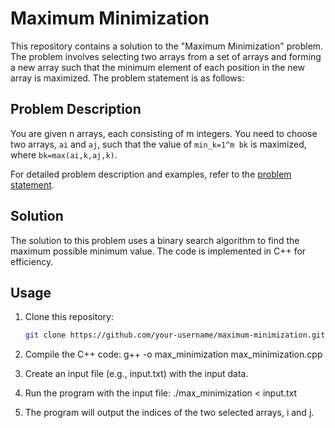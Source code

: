 # Maximum Minimization

This repository contains a solution to the "Maximum Minimization" problem. The problem involves selecting two arrays from a set of arrays and forming a new array such that the minimum element of each position in the new array is maximized. The problem statement is as follows:

## Problem Description

You are given n arrays, each consisting of m integers. You need to choose two arrays, `ai` and `aj`, such that the value of `min_k=1^m bk` is maximized, where `bk=max(ai,k,aj,k)`.

For detailed problem description and examples, refer to the [problem statement](problem_statement.md).

## Solution

The solution to this problem uses a binary search algorithm to find the maximum possible minimum value. The code is implemented in C++ for efficiency.

## Usage

1. Clone this repository:

   ```bash
   git clone https://github.com/your-username/maximum-minimization.git
   
1. Compile the C++ code:
   g++ -o max_minimization max_minimization.cpp
   
2. Create an input file (e.g., input.txt) with the input data.
3. Run the program with the input file:
   ./max_minimization < input.txt

4. The program will output the indices of the two selected arrays, i and j.
